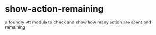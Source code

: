 # show-action-remaining
a foundry vtt module to check and show how many action are spent and remaining
